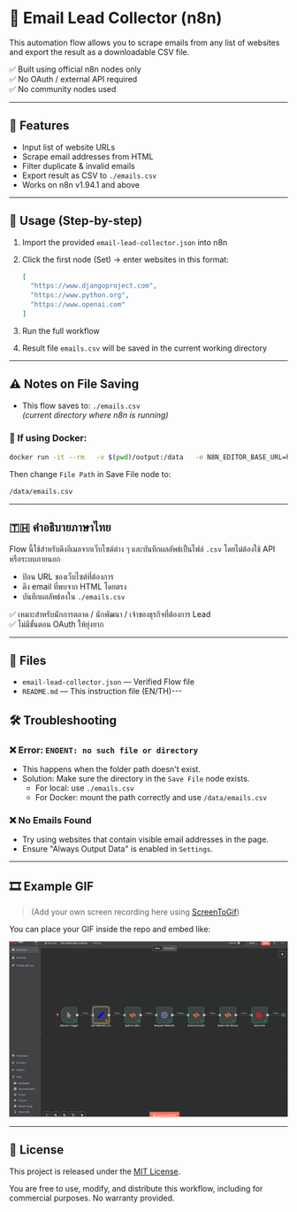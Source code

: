 # 📧 Email Lead Collector (n8n)

This automation flow allows you to scrape emails from any list of websites and export the result as a downloadable CSV file.

✅ Built using official n8n nodes only  
✅ No OAuth / external API required  
✅ No community nodes used

---

## 🧩 Features

- Input list of website URLs
- Scrape email addresses from HTML
- Filter duplicate & invalid emails
- Export result as CSV to `./emails.csv`
- Works on n8n v1.94.1 and above

---

## 🚀 Usage (Step-by-step)

1. Import the provided `email-lead-collector.json` into n8n
2. Click the first node (Set) → enter websites in this format:

   ```json
   [
     "https://www.djangoproject.com",
     "https://www.python.org",
     "https://www.openai.com"
   ]
   ```

3. Run the full workflow
4. Result file `emails.csv` will be saved in the current working directory

---

## ⚠️ Notes on File Saving

- This flow saves to: `./emails.csv`  
  *(current directory where n8n is running)*

### 🐳 If using Docker:

```bash
docker run -it --rm   -v $(pwd)/output:/data   -e N8N_EDITOR_BASE_URL=http://localhost:5678   -p 5678:5678 n8nio/n8n
```

Then change `File Path` in Save File node to:

```bash
/data/emails.csv
```

---

## 🇹🇭 คำอธิบายภาษาไทย

Flow นี้ใช้สำหรับดึงอีเมลจากเว็บไซต์ต่าง ๆ และบันทึกผลลัพธ์เป็นไฟล์ `.csv` โดยไม่ต้องใช้ API หรือระบบภายนอก

- ป้อน URL ของเว็บไซต์ที่ต้องการ
- ดึง email ที่พบจาก HTML โดยตรง
- บันทึกผลลัพธ์ลงใน `./emails.csv`

✅ เหมาะสำหรับนักการตลาด / นักพัฒนา / เจ้าของธุรกิจที่ต้องการ Lead  
✅ ไม่มีขั้นตอน OAuth ให้ยุ่งยาก

---

## 📁 Files

- `email-lead-collector.json` — Verified Flow file
- `README.md` — This instruction file (EN/TH)---

## 🛠 Troubleshooting

### ❌ Error: `ENOENT: no such file or directory`
- This happens when the folder path doesn't exist.
- Solution: Make sure the directory in the `Save File` node exists.
  - For local: use `./emails.csv`
  - For Docker: mount the path correctly and use `/data/emails.csv`

### ❌ No Emails Found
- Try using websites that contain visible email addresses in the page.
- Ensure "Always Output Data" is enabled in `Settings`.

---

## 🎞 Example GIF

> (Add your own screen recording here using [ScreenToGif](https://www.screentogif.com/))

You can place your GIF inside the repo and embed like:


![Demo GIF](demo.gif)


---

## 🪪 License

This project is released under the [MIT License](https://opensource.org/licenses/MIT).

You are free to use, modify, and distribute this workflow, including for commercial purposes. No warranty provided.